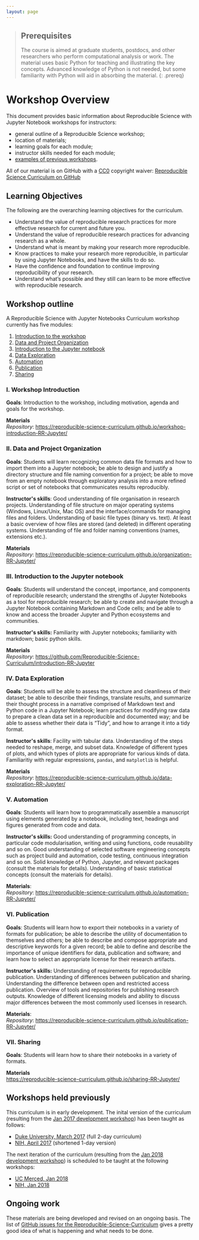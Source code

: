 ```yaml
---
layout: page
---
```


> ## Prerequisites
>
> The course is aimed at graduate students, postdocs, and other researchers who perform computational analysis or work. The material uses basic Python for teaching and illustrating the key concepts. Advanced knowledge of Python is not needed, but some familiarity with Python will aid in absorbing the material.
{: .prereq}

# Workshop Overview

This document provides basic information about Reproducible Science with Jupyter Notebook workshops for instructors:

* general outline of a Reproducible Science workshop;
* location of materials;
* learning goals for each module;
* instructor skills needed for each module;
* [examples of previous workshops](#examples).

All of our material is on GitHub with a [CC0](https://creativecommons.org/publicdomain/zero/1.0/) copyright waiver: [Reproducible Science Curriculum on GitHub](https://github.com/Reproducible-Science-Curriculum)

## Learning Objectives

The following are the overarching learning objectives for the curriculum.

* Understand the value of reproducible research practices for more effective research for current and future you.
* Understand the value of reproducible research practices for advancing research as a whole.
* Understand what is meant by making your research more reproducible.
* Know practices to make your research more reproducible, in particular by using Jupyter Notebooks, and have the skills to do so.
* Have the confidence and foundation to continue improving reproducibility of your research.
* Understand what’s possible and they still can learn to be more effective with reproducible research.

## Workshop outline

A Reproducible Science with Jupyter Notebooks Curriculum workshop currently has five modules:

1. [Introduction to the workshop](#i-workshop-introduction)
2. [Data and Project Organization](#ii-data-and-project-organization)
3. [Introduction to the Jupyter notebook](#iii-introduction-to-the-jupyter-notebook)
4. [Data Exploration](#iv-data-exploration)
5. [Automation](#v-automation)
6. [Publication](#vi-publication)
7. [Sharing](#vii-sharing)

### I. Workshop Introduction

**Goals**: Introduction to the workshop, including motivation, agenda and goals for the workshop.

**Materials**<br/>
*Repository*: <https://reproducible-science-curriculum.github.io/workshop-introduction-RR-Jupyter/>

### II. Data and Project Organization

**Goals**: Students will learn recognizing common data file formats and how to import them into a Jupyter notebook; be able to design and justify a directory structure and file naming convention for a project; be able to move from an empty notebook through exploratory analysis into a more refined script or set of notebooks that communicates results reproducibly.

**Instructor's skills**: Good understanding of file organisation in research projects. Understanding of file structure on major operating systems (Windows, Linux/Unix, Mac OS) and the interface/commands for managing files and folders. Understanding of basic file types (binary vs. text). At least a basic overview of how files are stored (and deleted) in different operating systems. Understanding of file and folder naming conventions (names, extensions etc.).

**Materials**<br/>
*Repository*: <https://reproducible-science-curriculum.github.io/organization-RR-Jupyter/>

### III. Introduction to the Jupyter notebook

**Goals**: Students will understand the concept, importance, and components of reproducible research; understand the strengths of Jupyter Notebooks as a tool for reproducible research; be able tp create and navigate through a Jupyter Notebook containing Markdown and Code cells; and be able to know and access the broader Jupyter and Python ecosystems and communities.

**Instructor's skills:** Familiarity with Jupyter notebooks; familiarity with markdown; basic python skills.

**Materials**<br/>
*Repository*: <https://github.com/Reproducible-Science-Curriculum/introduction-RR-Jupyter>


### IV. Data Exploration

**Goals**: Students will be able to assess the structure and cleanliness of their dataset; be able to describe their findings, translate results, and summarize their thought process in a narrative comprised of Markdown text and Python code in a Jupyter Notebook; learn practices for modifying raw data to prepare a clean data set in a reproducible and documented way; and be able to assess whether their data is “Tidy”, and how to arrange it into a tidy format.

**Instructor's skills**: Facility with tabular data. Understanding of the steps needed to reshape, merge, and subset data. Knowledge of different types of plots, and which types of plots are appropriate for various kinds of data. Familiaritiy with regular expressions, `pandas`, and `matplotlib` is helpful.

**Materials**<br/>
*Repository*: <https://reproducible-science-curriculum.github.io/data-exploration-RR-Jupyter/>

### V. Automation

**Goals**: Students will learn how to programmatically assemble a manuscript using elements generated by a notebook, including text, headings and figures generated from code and data.

**Instructor's skills:** Good understanding of programming concepts, in particular code modularisation, writing and using functions, code reusability and so on. Good understanding of selected software engineering concepts such as project build and automation, code testing, continuous integration and  so on. Solid knowledge of Python, Jupyter, and relevant packages (consult the materials for details). Understanding of basic statistical concepts (consult the materials for details).

**Materials**: <br/>
*Repository*: <https://reproducible-science-curriculum.github.io/automation-RR-Jupyter/>

### VI. Publication

**Goals**: Students will learn how to export their notebooks in a variety of formats for publication; be able to describe the utility of documentation to themselves and others; be able to describe and compose appropriate and descriptive keywords for a given record; be able to define and describe the importance of unique identifiers for data, publication and software; and learn how to select an appropriate license for their research artifacts.

**Instructor's skills:** Understanding of requirements for reproducible publication. Understanding of differences between publication and sharing. Understanding the difference between open and restricted access publication. Overview of tools and repositories for publishing research outputs. Knowledge of different licensing models and ability to discuss major differences between the most commonly used licenses in research.

**Materials**:<br/>
*Repository*: <https://reproducible-science-curriculum.github.io/publication-RR-Jupyter/>

### VII. Sharing

**Goals**: Students will learn how to share their notebooks in a variety of formats.

**Materials**<br/>
<https://reproducible-science-curriculum.github.io/sharing-RR-Jupyter/>

## Workshops held previously

This curriculum is in early development. The inital version of the curriculum (resulting from the [Jan 2017 development workshop](https://github.com/Reproducible-Science-Curriculum/RR-Jupyter-Hackathon-Jan-2017)) has been taught as follows:

* [Duke University, March 2017](https://reproducible-science-curriculum.github.io/2017-03-15-duke/) (full 2-day curriculum)
* [NIH, April 2017](http://bit.ly/nih-python) (shortened 1-day version)

The next iteration of the curriculum (resulting from the [Jan 2018 development workshop]()) is scheduled to be taught at the following workshops:
* [UC Merced, Jan 2018](http://www.datacarpentry.org/2018-01-11-ucmerced/)
* [NIH, Jan 2018](https://training.cit.nih.gov/class_details.aspx?cId=NIHCIT-SS499)

## Ongoing work

These materials are being developed and revised on an ongoing basis. The list of [GitHub issues for the Reproducible-Science-Curriculum](https://github.com/issues?user=Reproducible-Science-Curriculum) gives a pretty good idea of what is happening and what needs to be done.
